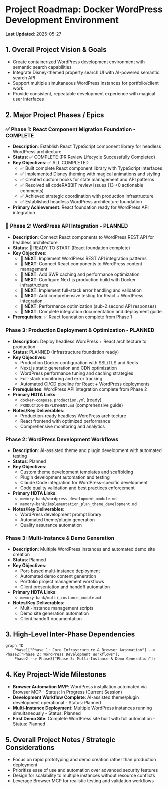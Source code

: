 # Project Roadmap: Docker WordPress Development Environment

**Last Updated**: 2025-05-27

## 1. Overall Project Vision & Goals
*   Create containerized WordPress development environment with semantic search capabilities
*   Integrate Disney-themed property search UI with AI-powered semantic search API
*   Support multiple simultaneous WordPress instances for portfolio/client work
*   Provide consistent, repeatable development experience with magical user interfaces

## 2. Major Project Phases / Epics

### ✅ Phase 1: React Component Migration Foundation - COMPLETE
*   **Description**: Establish React TypeScript component library for headless WordPress architecture
*   **Status**: ✅ COMPLETE (PR Review Lifecycle Successfully Completed)
*   **Key Objectives**: ✅ ALL COMPLETED
    *   ✅ Built complete React component library with TypeScript interfaces
    *   ✅ Implemented Disney theming with magical animations and styling
    *   ✅ Created custom hooks for state management and API patterns
    *   ✅ Resolved all codeRABBIT review issues (13→0 actionable comments)
    *   ✅ Achieved strategic coordination with production infrastructure
    *   ✅ Established headless WordPress architecture foundation
*   **Primary Achievement**: React foundation ready for WordPress API integration

### 🔄 Phase 2: WordPress API Integration - PLANNED
*   **Description**: Connect React components to WordPress REST API for headless architecture
*   **Status**: 🔄 READY TO START (React foundation complete)
*   **Key Objectives**: 
    *   🔄 **NEXT**: Implement WordPress REST API integration patterns
    *   🔄 **NEXT**: Connect React components to WordPress content management
    *   🔄 **NEXT**: Add SWR caching and performance optimization
    *   🔄 **NEXT**: Configure Next.js production build with Docker infrastructure
    *   🔄 **NEXT**: Implement full-stack error handling and validation
    *   🔄 **NEXT**: Add comprehensive testing for React + WordPress integration
    *   🔄 **NEXT**: Performance optimization (sub-2 second API responses)
    *   🔄 **NEXT**: Complete integration documentation and deployment guide
*   **Prerequisites**: ✅ React foundation complete from Phase 1

### Phase 3: Production Deployment & Optimization - PLANNED
*   **Description**: Deploy headless WordPress + React architecture to production
*   **Status**: PLANNED (Infrastructure foundation ready)
*   **Key Objectives**:
    *   Production Docker configuration with SSL/TLS and Redis
    *   Next.js static generation and CDN optimization
    *   WordPress performance tuning and caching strategies
    *   Full-stack monitoring and error tracking
    *   Automated CI/CD pipeline for React + WordPress deployments
*   **Prerequisites**: WordPress API integration complete from Phase 2
*   **Primary HDTA Links**: 
    *   `docker-compose.production.yml` (ready)
    *   `PRODUCTION-DEPLOYMENT.md` (comprehensive guide)
*   **Notes/Key Deliverables**:
    *   Production-ready headless WordPress architecture
    *   React frontend with optimized performance
    *   Comprehensive monitoring and analytics

### Phase 2: WordPress Development Workflows
*   **Description**: AI-assisted theme and plugin development with automated testing
*   **Status**: Planned
*   **Key Objectives**:
    *   Custom theme development templates and scaffolding
    *   Plugin development automation and testing
    *   Claude Code integration for WordPress-specific development
    *   Code quality validation and best practices enforcement
*   **Primary HDTA Links**:
    *   `memory-bank/wordpress_development_module.md`
    *   `memory-bank/implementation_plan_theme_development.md`
*   **Notes/Key Deliverables**:
    *   WordPress development prompt library
    *   Automated theme/plugin generation
    *   Quality assurance automation

### Phase 3: Multi-Instance & Demo Generation
*   **Description**: Multiple WordPress instances and automated demo site creation
*   **Status**: Planned
*   **Key Objectives**:
    *   Port-based multi-instance deployment
    *   Automated demo content generation
    *   Portfolio project management workflows
    *   Client presentation and handoff automation
*   **Primary HDTA Links**:
    *   `memory-bank/multi_instance_module.md`
*   **Notes/Key Deliverables**:
    *   Multi-instance management scripts
    *   Demo site generation automation
    *   Client handoff documentation

## 3. High-Level Inter-Phase Dependencies
```mermaid
graph TD
    Phase1["Phase 1: Core Infrastructure & Browser Automation"] --> Phase2["Phase 2: WordPress Development Workflows"];
    Phase2 --> Phase3["Phase 3: Multi-Instance & Demo Generation"];
```

## 4. Key Project-Wide Milestones
*   **Browser Automation MVP**: WordPress installation automated via Browser MCP - Status: In Progress (Current Session)
*   **Development Workflow Complete**: AI-assisted theme/plugin development operational - Status: Planned
*   **Multi-Instance Deployment**: Multiple WordPress instances running simultaneously - Status: Planned
*   **First Demo Site**: Complete WordPress site built with full automation - Status: Planned

## 5. Overall Project Notes / Strategic Considerations
*   Focus on rapid prototyping and demo creation rather than production deployment
*   Prioritize ease of use and automation over advanced security features
*   Design for scalability to multiple instances without resource conflicts
*   Leverage Browser MCP for realistic testing and validation workflows